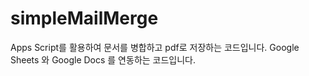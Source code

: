 # simpleMailMerge

Apps Script를 활용하여 문서를 병합하고 pdf로 저장하는 코드입니다.
Google Sheets 와 Google Docs 를 연동하는 코드입니다.
